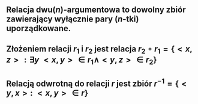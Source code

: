 ## **Relacja dwu($n$)-argumentowa** to dowolny zbiór zawierający wyłącznie pary ($n$-tki) uporządkowane.
## **Złożeniem relacji $r_1$ i $r_2$** jest relacja $r_2 \circ r_1 =  \{<x,z>:\exists y\: <x,y>\in r_1 \wedge<y,z> \in r_2\}$
## **Relacją odwrotną do relacji $r$** jest zbiór $r^{-1} = \{<y,x>:\: <x,y>\in r\}$